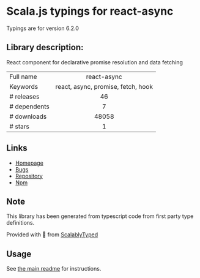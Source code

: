 
# Scala.js typings for react-async

Typings are for version 6.2.0

## Library description:
React component for declarative promise resolution and data fetching

|                    |                 |
| ------------------ | :-------------: |
| Full name          | react-async |
| Keywords           | react, async, promise, fetch, hook |
| # releases         | 46 |
| # dependents       | 7 |
| # downloads        | 48058 |
| # stars            | 1 |

## Links
- [Homepage](https://react-async.dev/)
- [Bugs](https://github.com/ghengeveld/react-async/issues)
- [Repository](https://github.com/ghengeveld/react-async)
- [Npm](https://www.npmjs.com/package/react-async)
    


## Note
This library has been generated from typescript code from first party type definitions.

Provided with :purple_heart: from [ScalablyTyped](https://github.com/oyvindberg/ScalablyTyped)

## Usage
See [the main readme](../../readme.md) for instructions.


